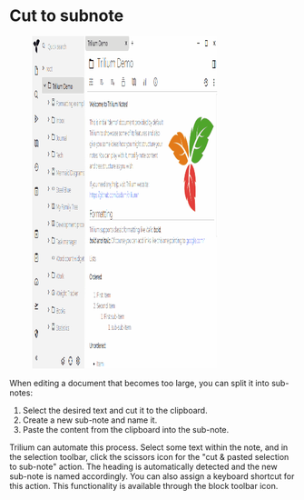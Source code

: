 # Cut to subnote
<figure class="image image_resized image-style-align-right" style="width:64.63%;"><img style="aspect-ratio:812/585;" src="Cut to subnote_cut-to-subn.gif" width="812" height="585"></figure>

When editing a document that becomes too large, you can split it into sub-notes:

1.  Select the desired text and cut it to the clipboard.
2.  Create a new sub-note and name it.
3.  Paste the content from the clipboard into the sub-note.

Trilium can automate this process. Select some text within the note, and in the selection toolbar, click the scissors icon for the "cut & pasted selection to sub-note" action. The heading is automatically detected and the new sub-note is named accordingly. You can also assign a keyboard shortcut for this action. This functionality is available through the block toolbar icon.